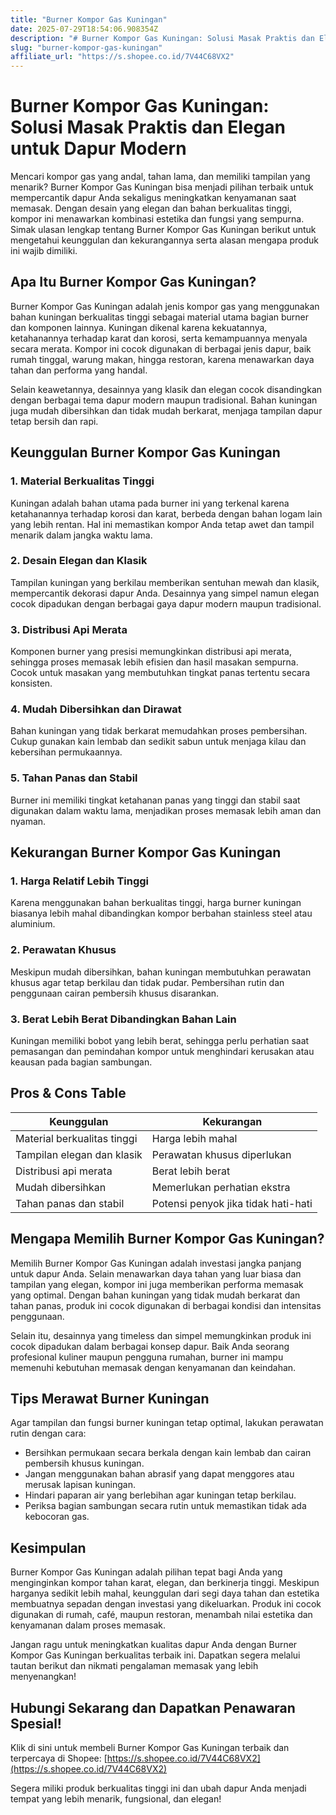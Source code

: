 ```yaml
---
title: "Burner Kompor Gas Kuningan"
date: 2025-07-29T18:54:06.908354Z
description: "# Burner Kompor Gas Kuningan: Solusi Masak Praktis dan Elegan untuk Dapur Modern..."
slug: "burner-kompor-gas-kuningan"
affiliate_url: "https://s.shopee.co.id/7V44C68VX2"
---
```

# Burner Kompor Gas Kuningan: Solusi Masak Praktis dan Elegan untuk Dapur Modern

Mencari kompor gas yang andal, tahan lama, dan memiliki tampilan yang menarik? Burner Kompor Gas Kuningan bisa menjadi pilihan terbaik untuk mempercantik dapur Anda sekaligus meningkatkan kenyamanan saat memasak. Dengan desain yang elegan dan bahan berkualitas tinggi, kompor ini menawarkan kombinasi estetika dan fungsi yang sempurna. Simak ulasan lengkap tentang Burner Kompor Gas Kuningan berikut untuk mengetahui keunggulan dan kekurangannya serta alasan mengapa produk ini wajib dimiliki.

## Apa Itu Burner Kompor Gas Kuningan?

Burner Kompor Gas Kuningan adalah jenis kompor gas yang menggunakan bahan kuningan berkualitas tinggi sebagai material utama bagian burner dan komponen lainnya. Kuningan dikenal karena kekuatannya, ketahanannya terhadap karat dan korosi, serta kemampuannya menyala secara merata. Kompor ini cocok digunakan di berbagai jenis dapur, baik rumah tinggal, warung makan, hingga restoran, karena menawarkan daya tahan dan performa yang handal.

Selain keawetannya, desainnya yang klasik dan elegan cocok disandingkan dengan berbagai tema dapur modern maupun tradisional. Bahan kuningan juga mudah dibersihkan dan tidak mudah berkarat, menjaga tampilan dapur tetap bersih dan rapi.

## Keunggulan Burner Kompor Gas Kuningan

### 1. Material Berkualitas Tinggi

Kuningan adalah bahan utama pada burner ini yang terkenal karena ketahanannya terhadap korosi dan karat, berbeda dengan bahan logam lain yang lebih rentan. Hal ini memastikan kompor Anda tetap awet dan tampil menarik dalam jangka waktu lama.

### 2. Desain Elegan dan Klasik

Tampilan kuningan yang berkilau memberikan sentuhan mewah dan klasik, mempercantik dekorasi dapur Anda. Desainnya yang simpel namun elegan cocok dipadukan dengan berbagai gaya dapur modern maupun tradisional.

### 3. Distribusi Api Merata

Komponen burner yang presisi memungkinkan distribusi api merata, sehingga proses memasak lebih efisien dan hasil masakan sempurna. Cocok untuk masakan yang membutuhkan tingkat panas tertentu secara konsisten.

### 4. Mudah Dibersihkan dan Dirawat

Bahan kuningan yang tidak berkarat memudahkan proses pembersihan. Cukup gunakan kain lembab dan sedikit sabun untuk menjaga kilau dan kebersihan permukaannya.

### 5. Tahan Panas dan Stabil

Burner ini memiliki tingkat ketahanan panas yang tinggi dan stabil saat digunakan dalam waktu lama, menjadikan proses memasak lebih aman dan nyaman.

## Kekurangan Burner Kompor Gas Kuningan

### 1. Harga Relatif Lebih Tinggi

Karena menggunakan bahan berkualitas tinggi, harga burner kuningan biasanya lebih mahal dibandingkan kompor berbahan stainless steel atau aluminium.

### 2. Perawatan Khusus

Meskipun mudah dibersihkan, bahan kuningan membutuhkan perawatan khusus agar tetap berkilau dan tidak pudar. Pembersihan rutin dan penggunaan cairan pembersih khusus disarankan.

### 3. Berat Lebih Berat Dibandingkan Bahan Lain

Kuningan memiliki bobot yang lebih berat, sehingga perlu perhatian saat pemasangan dan pemindahan kompor untuk menghindari kerusakan atau keausan pada bagian sambungan.

## Pros & Cons Table

| Keunggulan                     | Kekurangan                        |
|--------------------------------|----------------------------------|
| Material berkualitas tinggi   | Harga lebih mahal               |
| Tampilan elegan dan klasik    | Perawatan khusus diperlukan     |
| Distribusi api merata         | Berat lebih berat               |
| Mudah dibersihkan             | Memerlukan perhatian ekstra    |
| Tahan panas dan stabil        | Potensi penyok jika tidak hati-hati |

## Mengapa Memilih Burner Kompor Gas Kuningan?

Memilih Burner Kompor Gas Kuningan adalah investasi jangka panjang untuk dapur Anda. Selain menawarkan daya tahan yang luar biasa dan tampilan yang elegan, kompor ini juga memberikan performa memasak yang optimal. Dengan bahan kuningan yang tidak mudah berkarat dan tahan panas, produk ini cocok digunakan di berbagai kondisi dan intensitas penggunaan.

Selain itu, desainnya yang timeless dan simpel memungkinkan produk ini cocok dipadukan dalam berbagai konsep dapur. Baik Anda seorang profesional kuliner maupun pengguna rumahan, burner ini mampu memenuhi kebutuhan memasak dengan kenyamanan dan keindahan.

## Tips Merawat Burner Kuningan

Agar tampilan dan fungsi burner kuningan tetap optimal, lakukan perawatan rutin dengan cara:

- Bersihkan permukaan secara berkala dengan kain lembab dan cairan pembersih khusus kuningan.
- Jangan menggunakan bahan abrasif yang dapat menggores atau merusak lapisan kuningan.
- Hindari paparan air yang berlebihan agar kuningan tetap berkilau.
- Periksa bagian sambungan secara rutin untuk memastikan tidak ada kebocoran gas.

## Kesimpulan

Burner Kompor Gas Kuningan adalah pilihan tepat bagi Anda yang menginginkan kompor tahan karat, elegan, dan berkinerja tinggi. Meskipun harganya sedikit lebih mahal, keunggulan dari segi daya tahan dan estetika membuatnya sepadan dengan investasi yang dikeluarkan. Produk ini cocok digunakan di rumah, café, maupun restoran, menambah nilai estetika dan kenyamanan dalam proses memasak.

Jangan ragu untuk meningkatkan kualitas dapur Anda dengan Burner Kompor Gas Kuningan berkualitas terbaik ini. Dapatkan segera melalui tautan berikut dan nikmati pengalaman memasak yang lebih menyenangkan!

## Hubungi Sekarang dan Dapatkan Penawaran Spesial!

Klik di sini untuk membeli Burner Kompor Gas Kuningan terbaik dan terpercaya di Shopee: [https://s.shopee.co.id/7V44C68VX2](https://s.shopee.co.id/7V44C68VX2)

Segera miliki produk berkualitas tinggi ini dan ubah dapur Anda menjadi tempat yang lebih menarik, fungsional, dan elegan!